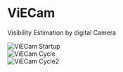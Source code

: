 # ViECam
Visibility Estimation by digital Camera

![ViECam Startup](http://www.kwos.org/weather/ViECam_startup.jpg)  
![ViECam Cycle](http://www.kwos.org/weather/ViECam_cycle.jpg)  
![ViECam Cycle2](http://www.kwos.org/weather/ViECam_cycle2.jpg)  
